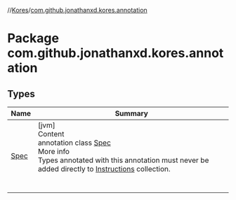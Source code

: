 //[Kores](../index.md)/[com.github.jonathanxd.kores.annotation](index.md)



# Package com.github.jonathanxd.kores.annotation  


## Types  
  
|  Name|  Summary| 
|---|---|
| <a name="com.github.jonathanxd.kores.annotation/Spec///PointingToDeclaration/"></a>[Spec](-spec/index.md)| <a name="com.github.jonathanxd.kores.annotation/Spec///PointingToDeclaration/"></a>[jvm]  <br>Content  <br>annotation class [Spec](-spec/index.md)  <br>More info  <br>Types annotated with this annotation must never be added directly to [Instructions](../com.github.jonathanxd.kores/-instructions/index.md) collection.  <br><br><br>

